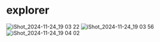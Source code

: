 # explorer
 
![iShot_2024-11-24_19 03 22](https://github.com/user-attachments/assets/ef997495-3dcb-4373-9cb8-868ffbc665f1)
![iShot_2024-11-24_19 03 56](https://github.com/user-attachments/assets/7f1dce09-5440-46ed-9f9d-298a8e8681b9)
![iShot_2024-11-24_19 04 02](https://github.com/user-attachments/assets/587cba56-b027-43b1-b539-bc2b93134721)
